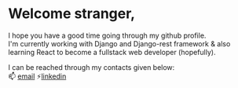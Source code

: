 # Welcome stranger, 
I hope you have a good time going through my github profile. <br/>
I'm currently working with Django and Django-rest framework & also learning React to become a fullstack web developer (hopefully).

 I can be reached through my contacts given below: <br/>
 📫 [email](mailto:aakash.sangani2410@gmail.com)  ⚡[linkedin](https://www.linkedin.com/in/aakash-sangani-3149a11a7/)
